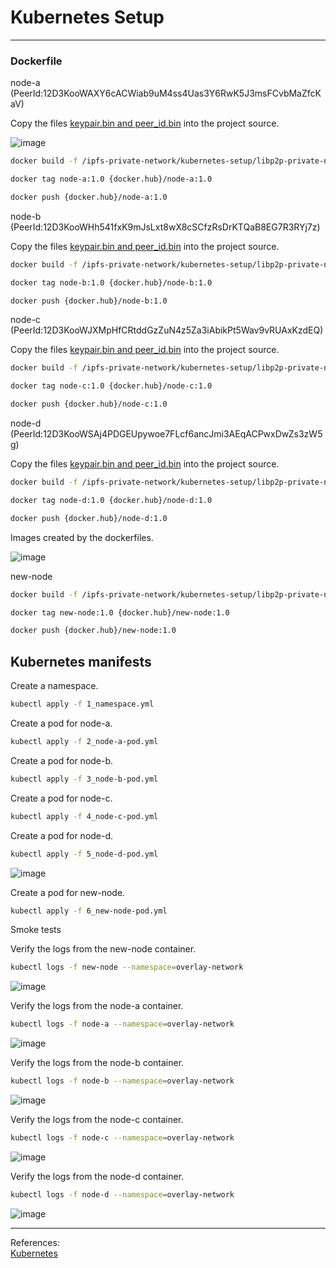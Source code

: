 # Kubernetes Setup

<hr>

### Dockerfile

node-a (PeerId:12D3KooWAXY6cACWiab9uM4ss4Uas3Y6RwK5J3msFCvbMaZfcKaV)

Copy the files [keypair.bin and peer_id.bin](https://github.com/gcp-development/ipfs-private-network/tree/main/kubernetes-setup/libp2p-private-network/bootstrap/12D3KooWAXY6cACWiab9uM4ss4Uas3Y6RwK5J3msFCvbMaZfcKaV) into the project source.

![image](https://user-images.githubusercontent.com/76512851/236635561-1f97c777-1a35-4fbf-8dd0-8953b3c4fd82.png)

```bash
docker build -f /ipfs-private-network/kubernetes-setup/libp2p-private-network/node-a-dockerfile.dev -t node-a:1.0 .
```

```bash
docker tag node-a:1.0 {docker.hub}/node-a:1.0
```

```bash
docker push {docker.hub}/node-a:1.0
```

node-b (PeerId:12D3KooWHh541fxK9mJsLxt8wX8cSCfzRsDrKTQaB8EG7R3RYj7z)

Copy the files [keypair.bin and peer_id.bin](https://github.com/gcp-development/ipfs-private-network/tree/main/kubernetes-setup/libp2p-private-network/bootstrap/12D3KooWHh541fxK9mJsLxt8wX8cSCfzRsDrKTQaB8EG7R3RYj7z) into the project source.

```bash
docker build -f /ipfs-private-network/kubernetes-setup/libp2p-private-network/node-b-dockerfile.dev -t node-b:1.0 .
```

```bash
docker tag node-b:1.0 {docker.hub}/node-b:1.0
```

```bash
docker push {docker.hub}/node-b:1.0
```

node-c (PeerId:12D3KooWJXMpHfCRtddGzZuN4z5Za3iAbikPt5Wav9vRUAxKzdEQ)

Copy the files [keypair.bin and peer_id.bin](https://github.com/gcp-development/ipfs-private-network/tree/main/kubernetes-setup/libp2p-private-network/bootstrap/12D3KooWJXMpHfCRtddGzZuN4z5Za3iAbikPt5Wav9vRUAxKzdEQ) into the project source.

```bash
docker build -f /ipfs-private-network/kubernetes-setup/libp2p-private-network/node-c-dockerfile.dev -t node-c:1.0 .
```

```bash
docker tag node-c:1.0 {docker.hub}/node-c:1.0
```

```bash
docker push {docker.hub}/node-c:1.0
```

node-d (PeerId:12D3KooWSAj4PDGEUpywoe7FLcf6ancJmi3AEqACPwxDwZs3zW5g)

Copy the files [keypair.bin and peer_id.bin](https://github.com/gcp-development/ipfs-private-network/tree/main/kubernetes-setup/libp2p-private-network/bootstrap/12D3KooWSAj4PDGEUpywoe7FLcf6ancJmi3AEqACPwxDwZs3zW5g) into the project source.

```bash
docker build -f /ipfs-private-network/kubernetes-setup/libp2p-private-network/node-d-dockerfile.dev -t node-d:1.0 .
```

```bash
docker tag node-d:1.0 {docker.hub}/node-d:1.0
```

```bash
docker push {docker.hub}/node-d:1.0
```

Images created by the dockerfiles.

![image](https://user-images.githubusercontent.com/76512851/236635848-4de01a93-4cbf-4bb2-9a99-912cd3f1509f.png)

new-node

```bash
docker build -f /ipfs-private-network/kubernetes-setup/libp2p-private-network/node-d-dockerfile.dev -t new-node:1.0 .
```

```bash
docker tag new-node:1.0 {docker.hub}/new-node:1.0
```

```bash
docker push {docker.hub}/new-node:1.0
```

## Kubernetes manifests

Create a namespace.

```bash
kubectl apply -f 1_namespace.yml
```

Create a pod for node-a.
```bash
kubectl apply -f 2_node-a-pod.yml
```

Create a pod for node-b.
```bash
kubectl apply -f 3_node-b-pod.yml
```

Create a pod for node-c.
```bash
kubectl apply -f 4_node-c-pod.yml
```

Create a pod for node-d.
```bash
kubectl apply -f 5_node-d-pod.yml
```

![image](https://user-images.githubusercontent.com/76512851/236633007-8db19213-71a2-45b7-9621-d48ddda6fede.png)

Create a pod for new-node.
```bash
kubectl apply -f 6_new-node-pod.yml
```

Smoke tests

Verify the logs from the new-node container.
```bash
kubectl logs -f new-node --namespace=overlay-network
```

![image](https://user-images.githubusercontent.com/76512851/236861260-6af6350f-a97e-4f58-870c-a8c046f64a21.png)

Verify the logs from the node-a container.
```bash
kubectl logs -f node-a --namespace=overlay-network
```

![image](https://user-images.githubusercontent.com/76512851/236863521-11d1d0f8-2dcb-4066-895b-a447b2202c20.png)

Verify the logs from the node-b container.
```bash
kubectl logs -f node-b --namespace=overlay-network
```

![image](https://user-images.githubusercontent.com/76512851/236863907-e24f434c-e034-4a75-8b3b-eab1d1a8a7a8.png)

Verify the logs from the node-c container.
```bash
kubectl logs -f node-c --namespace=overlay-network
```

![image](https://user-images.githubusercontent.com/76512851/236864082-57f0cdb1-74e5-4098-95c2-7903e9ede73e.png)

Verify the logs from the node-d container.
```bash
kubectl logs -f node-d --namespace=overlay-network
```
![image](https://user-images.githubusercontent.com/76512851/236864248-00724db7-60b7-46a2-91e5-38ac1c75d45d.png)

<hr>

References:<br>
[Kubernetes](https://kubernetes.io/docs/home/)<br>
